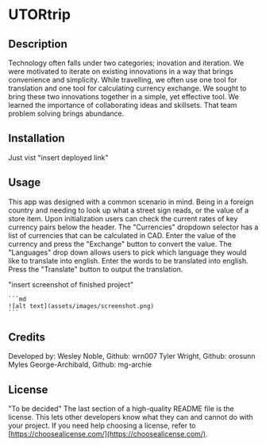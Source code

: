 # UTORtrip

## Description

  Technology often falls under two categories; inovation and iteration.  We were motivated to iterate on existing innovations in a way that brings convenience and simplicity.  While travelling, we often use one tool for translation and one tool for calculating currency exchange.  We sought to bring these two innovations together in a simple, yet effective tool.  We learned the importance of collaborating ideas and skillsets.  That team problem solving brings abundance.

## Installation

  Just vist "insert deployed link"

## Usage

  This app was designed with a common scenario in mind.  Being in a foreign country and needing to look up what a street sign reads, or the value of a store item.  Upon initialization users can check the current rates of key currency pairs below the header.  The "Currencies" dropdown selector has a list of currencies that can be calculated in CAD.  Enter the value of the currency and press the "Exchange" button to convert the value.  The "Languages" drop down allows users to pick which language they would like to translate into english.  Enter the words to be translated into english.  Press the "Translate" button to output the translation. 

"insert screenshot of finished project"

    ```md
    ![alt text](assets/images/screenshot.png)
    ```

## Credits

Developed by:
Wesley Noble, Github: wrn007
Tyler Wright, Github: orosunn
Myles George-Archibald, Github: mg-archie

## License

"To be decided"
The last section of a high-quality README file is the license. This lets other developers know what they can and cannot do with your project. If you need help choosing a license, refer to [https://choosealicense.com/](https://choosealicense.com/).





